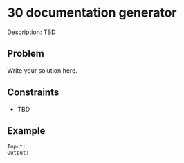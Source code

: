 # 30 documentation generator

Description: TBD

## Problem

Write your solution here.

## Constraints

- TBD

## Example

```
Input:
Output:
```
